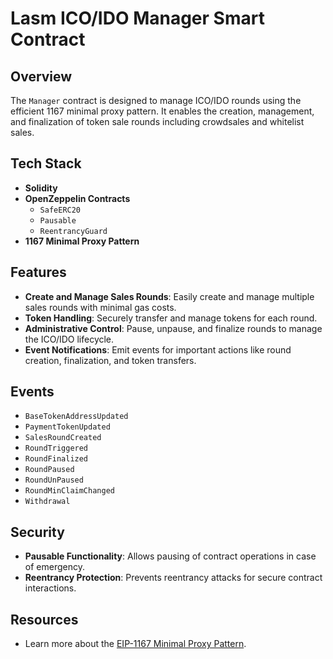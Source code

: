 # Lasm ICO/IDO Manager Smart Contract

## Overview

The `Manager` contract is designed to manage ICO/IDO rounds using the efficient 1167 minimal proxy pattern. It enables the creation, management, and finalization of token sale rounds including crowdsales and whitelist sales.

## Tech Stack

- **Solidity**
- **OpenZeppelin Contracts**
  - `SafeERC20`
  - `Pausable`
  - `ReentrancyGuard`
- **1167 Minimal Proxy Pattern**

## Features

- **Create and Manage Sales Rounds**: Easily create and manage multiple sales rounds with minimal gas costs.
- **Token Handling**: Securely transfer and manage tokens for each round.
- **Administrative Control**: Pause, unpause, and finalize rounds to manage the ICO/IDO lifecycle.
- **Event Notifications**: Emit events for important actions like round creation, finalization, and token transfers.

## Events

- `BaseTokenAddressUpdated`
- `PaymentTokenUpdated`
- `SalesRoundCreated`
- `RoundTriggered`
- `RoundFinalized`
- `RoundPaused`
- `RoundUnPaused`
- `RoundMinClaimChanged`
- `Withdrawal`

## Security

- **Pausable Functionality**: Allows pausing of contract operations in case of emergency.
- **Reentrancy Protection**: Prevents reentrancy attacks for secure contract interactions.

## Resources

- Learn more about the [EIP-1167 Minimal Proxy Pattern](https://eips.ethereum.org/EIPS/eip-1167).
